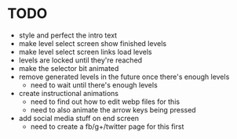 TODO
====
* style and perfect the intro text
* make level select screen show finished levels
* make level select screen links load levels
* levels are locked until they're reached
* make the selector bit animated
* remove generated levels in the future once there's enough levels
  * need to wait until there's enough levels
* create instructional animations
  * need to find out how to edit webp files for this
  * need to also animate the arrow keys being pressed
* add social media stuff on end screen
  * need to create a fb/g+/twitter page for this first